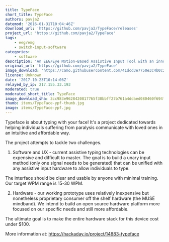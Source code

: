 ```yaml
---
title: TypeFace
short_title: TypeFace
authors: pavja2
datemod: '2016-01-31T10:04:46Z'
download_url: 'https://github.com/pavja2/TypeFace/releases'
project_url: 'https://github.com/pavja2/TypeFace'
tags:
    - eeg/emg
    - switch-input-software
categories:
    - software
description: 'An EEG/Eye Motion-Based Assistive Input Tool with an innovative UI for switch scanning the alphabet'
original_url: 'https://github.com/pavja2/TypeFace'
image_download: 'https://camo.githubusercontent.com/41dcd3e7750e3c4b0c2e45334be7c5ca090cbe4c/68747470733a2f2f322e67726176617461722e636f6d2f6176617461722f65313162666362633531626532636566646332373733316531353137653766393f643d68747470732533412532462532466173736574732d63646e2e6769746875622e636f6d253246696d6167657325324667726176617461727325324667726176617461722d757365722d3432302e706e6726723d7826733d3430'
license: Unknown
date: '2017-10-23T10:14:06Z'
relayed_by_ip: 217.155.33.193
moderated: true
moderated_short_title: TypeFace
image_download_sha: 3cc983e9628420817765f30bbff27b761a4ddaed080460f694f7a598ea6f0d87
thumb: items/TypeFace-ypf-thumb.jpg
image: items/TypeFace-ypf.jpg
---
```

Typeface is about typing with your face! It's a project dedicated towards helping individuals suffering from paralysis communicate with loved ones in an intuitive and affordable way. 

The project attempts to tackle two challenges. 

1) Software and UX - current assistive typing technologies can be expensive and difficult to master. The goal is to build a unary input method (only one signal needs to be generated) that can be unified with any assistive input hardware to allow individuals to type. 

The interface should be clear and usable by anyone with minimal training. Our target WPM range is 15-30 WPM. 

2) Hardware - our working prototype uses relatively inexpensive but nonetheless proprietary consumer off the shelf hardware (the MUSE mindband). We intend to build an open source hardware platform more focused on our specific needs and still more affordable. 

The ultimate goal is to make the entire hardware stack for this device cost under $100. 

More information at: https://hackaday.io/project/14883-typeface